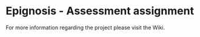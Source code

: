 # Epignosis - Assessment assignment

For more information regarding the project please visit the Wiki.
